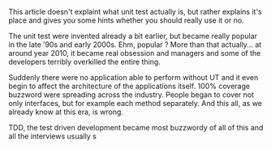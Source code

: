 This article doesn't explaint what unit test actually is, but rather explains it's place and gives you some hints whether you should really use it or no.

The unit test were invented already a bit earlier, but became really popular in the late ’90s and early 2000s.
Ehm, popular ? More than that actually... at around year 2010, it became real obsession and managers and some of the developers terribly overkilled the entire thing.

Suddenly there were no application able to perform without UT and it even begin to affect the architecture of the applications itself. 100% coverage buzzword were spreading across the industry. People began to cover not only interfaces, but for example each method separately. And this all, as we already know at this era, is wrong.

TDD, the test driven development became most buzzwordy of all of this and all the interviews usually s
<!--stackedit_data:
eyJoaXN0b3J5IjpbMTY5NzgwMTIwNywtMTE5MTY1MjU0NCw3NT
k2MjY4MjQsLTEzNTU4NjI0OTEsLTE4NTgyNjg5ODYsLTIzNDU1
NTIwNiwtNzI1MTIxMDUsNDk3ODE4ODEwLC0yMDg4NzQ2NjEyXX
0=
-->